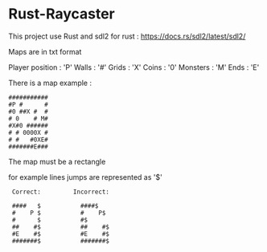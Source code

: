 # Rust-Raycaster

This project use Rust and sdl2 for rust : https://docs.rs/sdl2/latest/sdl2/

Maps are in txt format

Player position     : 'P'
Walls               : '#'
Grids               : 'X'
Coins               : '0'
Monsters            : 'M'
Ends                : 'E'

There is a map example :
```
###########
#P #      #
#0 ##X #  #
# 0    # M#
#X#0 ######
# # 0000X #
# #   #0XE#
#######E###
```
The map must be a rectangle

for example lines jumps are represented as '$'
```
 Correct:         Incorrect: 

 ####   $           ####$
 #    P $           #    P$
 #      $           #$
 ##    #$           ##    #$
 #E    #$           #E    #$
 #######$           #######$
```
